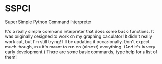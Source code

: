# SSPCI
Super Simple Python Command Interpreter

It's a really simple command interpreter that does some basic functions.
It was originally designed to work on my graphing calculator! It didn't really work out, but I'm still trying!
I'll be updating it occasionally.
Don't expect much though, ass it's meant to run on (almost) everything. (And it's in very early development.)
There are some basic commands, type help for a list of them!
